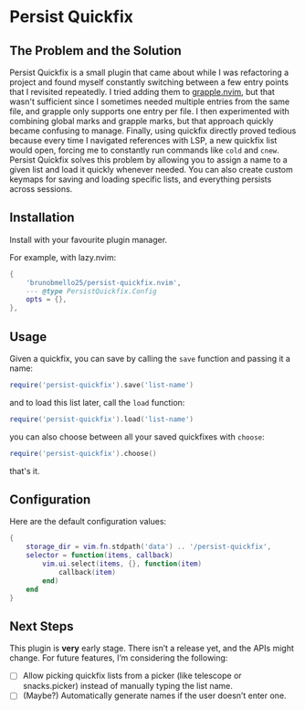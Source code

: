 # Persist Quickfix

## The Problem and the Solution

Persist Quickfix is a small plugin that came about while I was refactoring a project and found myself constantly switching between a few entry points that I revisited repeatedly. I tried adding them to [grapple.nvim](https://github.com/cbochs/grapple.nvim), but that wasn't sufficient since I sometimes needed multiple entries from the same file, and grapple only supports one entry per file. I then experimented with combining global marks and grapple marks, but that approach quickly became confusing to manage. Finally, using quickfix directly proved tedious because every time I navigated references with LSP, a new quickfix list would open, forcing me to constantly run commands like `cold` and `cnew`. Persist Quickfix solves this problem by allowing you to assign a name to a given list and load it quickly whenever needed. You can also create custom keymaps for saving and loading specific lists, and everything persists across sessions.

## Installation

Install with your favourite plugin manager.

For example, with lazy.nvim:

```lua
{
    'brunobmello25/persist-quickfix.nvim',
    --- @type PersistQuickfix.Config
    opts = {},
},
```

## Usage

Given a quickfix, you can save by calling the `save` function and passing it a name:

```lua
require('persist-quickfix').save('list-name')
```

and to load this list later, call the `load` function:

```lua
require('persist-quickfix').load('list-name')
```

you can also choose between all your saved quickfixes with `choose`:

```lua
require('persist-quickfix').choose()
```

that's it.

## Configuration

Here are the default configuration values:

```lua
{
    storage_dir = vim.fn.stdpath('data') .. '/persist-quickfix',
    selector = function(items, callback)
        vim.ui.select(items, {}, function(item)
            callback(item)
        end)
    end
}
```

## Next Steps

This plugin is **very** early stage. There isn’t a release yet, and the APIs might change. For future features, I’m considering the following:

- [ ] Allow picking quickfix lists from a picker (like telescope or snacks.picker) instead of manually typing the list name.
- [ ] (Maybe?) Automatically generate names if the user doesn’t enter one.
